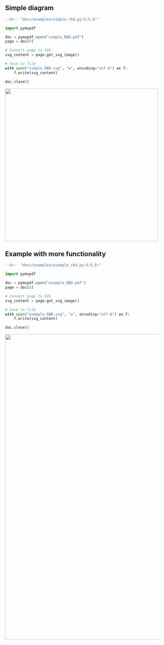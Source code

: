 
## Simple diagram
```python linenums="1" exec="0" source="above"
--8<-- "docs/examples/simple_rbd.py:5:5,8:"
```

```python exec="on" html="on" workdir="docs/examples"
import pymupdf

doc = pymupdf.open("simple_RBD.pdf")
page = doc[0]

# Convert page to SVG
svg_content = page.get_svg_image()

# Save to file
with open("simple_RBD.svg", "w", encoding="utf-8") as f:
    f.write(svg_content)

doc.close()
```

<image width="500" src='docs/examples/simple_RBD.svg'/>


## Example with more functionality

```python linenums="1" exec="0" source="above"
--8<-- "docs/examples/example_rbd.py:5:5,8:"
```

```python exec="on" html="on" workdir="docs/examples"
import pymupdf

doc = pymupdf.open("example_RBD.pdf")
page = doc[0]

# Convert page to SVG
svg_content = page.get_svg_image()

# Save to file
with open("example_RBD.svg", "w", encoding="utf-8") as f:
    f.write(svg_content)

doc.close()
```

<image width="1000" src='docs/examples/example_RBD.svg'/>
